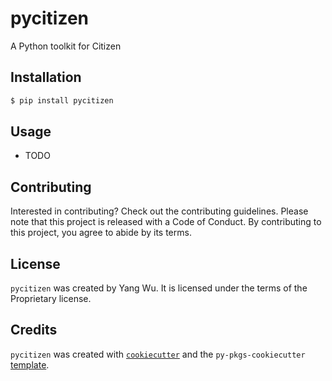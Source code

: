 # pycitizen

A Python toolkit for Citizen

## Installation

```bash
$ pip install pycitizen
```

## Usage

- TODO

## Contributing

Interested in contributing? Check out the contributing guidelines. Please note that this project is released with a Code of Conduct. By contributing to this project, you agree to abide by its terms.

## License

`pycitizen` was created by Yang Wu. It is licensed under the terms of the Proprietary license.

## Credits

`pycitizen` was created with [`cookiecutter`](https://cookiecutter.readthedocs.io/en/latest/) and the `py-pkgs-cookiecutter` [template](https://github.com/py-pkgs/py-pkgs-cookiecutter).
